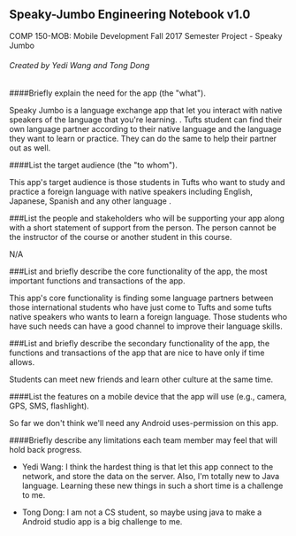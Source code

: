 ## Speaky-Jumbo Engineering Notebook v1.0
COMP 150-MOB: Mobile Development
Fall 2017 Semester Project - Speaky Jumbo

###### Created by Yedi Wang and Tong Dong

####Briefly explain the need for the app (the "what").

Speaky Jumbo is a language exchange app that let you interact with native speakers of the language that you're learning. . Tufts student can find their own language partner according to their native language and the language they want to learn or practice. They can do the same to help their partner out as well.

####List the target audience (the "to whom").

This app's target audience is those students in Tufts who want to study and practice a foreign language with native speakers including English, Japanese, Spanish and any other language .

###List the people and stakeholders who will be supporting your app along with a short statement of support from the person. The person cannot be the instructor of the course or another student in this course.

N/A 
	
###List and briefly describe the core functionality of the app, the most important functions and transactions of the app.

This app's core functionality is finding some language partners between those international students who have just come to Tufts and some tufts native speakers  who wants to learn a foreign language. Those students who have such needs can have a good channel to improve their language skills. 

###List and briefly describe the secondary functionality of the app, the functions and transactions of the app that are nice to have only if time allows.

Students can meet new friends and learn other culture at the same time.
	
####List the features on a mobile device that the app will use (e.g., camera, GPS, SMS, flashlight).

So far we don't think we'll need any Android uses-permission on this app.
	
####Briefly describe any limitations each team member may feel that will hold back progress.


* Yedi Wang: I think the hardest thing is that let this app connect to the network, and store the data on the server. Also, I'm totally new to Java language. Learning these new things in such a short time is a challenge to me.

* Tong Dong: I am not a CS student, so maybe using java to make a Android studio app is a big challenge to me. 
